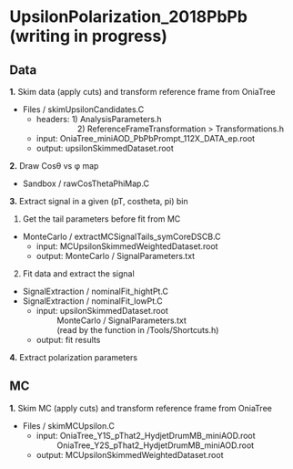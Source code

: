 # UpsilonPolarization_2018PbPb (writing in progress)
	
## Data 

**1.**	Skim data (apply cuts) and transform reference frame from OniaTree <br>
  - Files / skimUpsilonCandidates.C
    - headers: 1) AnalysisParameters.h <br>
    $\qquad$ $\qquad$ 2) ReferenceFrameTransformation > Transformations.h <br>
    - input: OniaTree_miniAOD_PbPbPrompt_112X_DATA_ep.root <br>
    - output: upsilonSkimmedDataset.root <br>

**2.** 	Draw Cos&theta; vs &phi; map   <br>
  - Sandbox / rawCosThetaPhiMap.C

**3.** 	Extract signal in a given (pT, costheta, pi) bin  <br>
1) Get the tail parameters before fit from MC 
  - MonteCarlo / extractMCSignalTails_symCoreDSCB.C
    - input: MCUpsilonSkimmedWeightedDataset.root
    - output: MonteCarlo / SignalParameters.txt
2) Fit data and extract the signal
  - SignalExtraction / nominalFit_hightPt.C <br>
  - SignalExtraction / nominalFit_lowPt.C <br>
    - input: upsilonSkimmedDataset.root <br>
    $\qquad$ MonteCarlo / SignalParameters.txt <br>
    $\qquad$ (read by the function in /Tools/Shortcuts.h)
    - output: fit results


**4.**  Extract polarization parameters


## MC

**1.** Skim MC (apply cuts) and transform reference frame from OniaTree  <br>
   - Files / skimMCUpsilon.C
     - input: OniaTree_Y1S_pThat2_HydjetDrumMB_miniAOD.root <br>
     $\qquad$ OniaTree_Y2S_pThat2_HydjetDrumMB_miniAOD.root <br>
     - output: MCUpsilonSkimmedWeightedDataset.root



